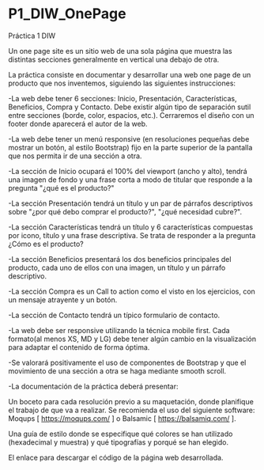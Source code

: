 # P1_DIW_OnePage
Práctica 1 DIW

Un one page site es un sitio web de una sola página que muestra las distintas secciones generalmente en vertical una debajo de otra.

La práctica consiste en documentar y desarrollar una web one page de un producto que nos inventemos, siguiendo las siguientes instrucciones:

-La web debe tener 6 secciones: Inicio, Presentación, Características, Beneficios, Compra y Contacto. Debe existir algún tipo de separación sutil entre secciones (borde, color, espacios, etc.). Cerraremos el diseño con un footer donde aparecerá el autor de la web.


-La web debe tener un menú responsive (en resoluciones pequeñas debe mostrar un botón, al estilo Bootstrap) fijo en la parte superior de la pantalla que nos permita ir de una sección a otra.

-La sección de Inicio ocupará el 100% del viewport (ancho y alto), tendrá una imagen de fondo y una frase corta a modo de titular que responde a la pregunta "¿qué es el producto?"

-La sección Presentación tendrá un título y un par de párrafos descriptivos sobre "¿por qué debo comprar el producto?", "¿qué necesidad cubre?".

-La sección Características tendrá un título y 6 características compuestas por icono, título y una frase descriptiva. Se trata de responder a la pregunta ¿Cómo es el producto?

-La sección Beneficios presentará los dos beneficios principales del producto, cada uno de ellos con una imagen, un título y un párrafo descriptivo.

-La sección Compra es un Call to action como el visto en los ejercicios, con un mensaje atrayente y un botón.

-La sección de Contacto tendrá un típico formulario de contacto.

-La web debe ser responsive utilizando la técnica mobile first. Cada formato(al menos XS, MD y LG) debe tener algún cambio en la visualización para adaptar el contenido de forma óptima.

-Se valorará positivamente el uso de componentes de Bootstrap y que el movimiento de una sección a otra se haga mediante smooth scroll.

-La documentación de la práctica deberá presentar:

Un boceto para cada resolución previo a su maquetación, donde planifique el trabajo de que va a realizar. Se recomienda el uso del siguiente software: Moqups  [ https://moqups.com/ ] o Balsamic [ https://balsamiq.com/ ].

Una guía de estilo donde se especifique qué colores se han utilizado (hexadecimal y muestra) y qué tipografías y porqué se han elegido.

El enlace para descargar el código de la página web desarrollada.
